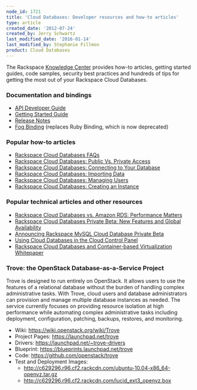 ```yaml
---
node_id: 1721
title: 'Cloud Databases: Developer resources and how-to articles'
type: article
created_date: '2012-07-24'
created_by: Jerry Schwartz
last_modified_date: '2016-01-14'
last_modified_by: Stephanie Fillmon
product: Cloud Databases
---
```


The Rackspace [Knowledge
Center](/how-to/) provides how-to
articles, getting started guides, code samples, security best practices
and hundreds of tips for getting the most out of your Rackspace Cloud
Databases.

### Documentation and bindings

-   [API Developer
    Guide](https://developer.rackspace.com/docs/cloud-databases/v1/developer-guide/)
-   [Getting Started
    Guide](https://developer.rackspace.com/docs/cloud-databases/v1/developer-guide/#getting-started)
-   [Release
    Notes](https://developer.rackspace.com/docs/cloud-databases/v1/developer-guide/#document-release-notes)
-   [Fog Binding](https://github.com/rackspace/fog) (replaces Ruby
    Binding, which is now deprecated)

### Popular how-to articles

-   [Rackspace Cloud Databases
    FAQs](/how-to/product-faq/cloud-databases)
-   [Rackspace Cloud Databases: Public Vs. Private
    Access](/how-to/article/public-and-private-access-for-cloud-databases)
-   [Rackspace Cloud Databases: Connecting to Your
    Database](/how-to/article/connect-to-a-cloud-databases-instance)
-   [Rackspace Cloud Databases: Importing
    Data](/how-to/article/importing-data-into-cloud-databases)
-   [Rackspace Cloud Databases: Managing
    Users](/how-to/article/managing-users-for-cloud-databases)
-   [Rackspace Cloud Databases: Creating an
    Instance](/how-to/article/cloud-database-instance-parameters)

### Popular technical articles and other resources

-   [Rackspace Cloud Databases vs. Amazon RDS: Performance
    Matters](http://www.rackspace.com/blog/performance-matters-rackspace-cloud-databases-is-faster-than-amazon-rds/)
-   [Rackspace Cloud Databases Private Beta: New Features and Global
    Availability](http://www.rackspace.com/blog/rackspace-cloud-databases-private-beta-new-features-and-global-availability/)
-   [Announcing Rackspace MySQL Cloud Database Private
    Beta](http://www.rackspace.com/blog/announcing-the-rackspace-mysql-cloud-database-private-beta/)
-   [Using Cloud Databases in the Cloud Control
    Panel](http://c1776742.r42.cf0.rackcdn.com/downloads/pdfs/Using-Cloud-Databases-in-the-Cloud-Control-Panel.pdf)
-   [Rackspace Cloud Databases and Container-based Virtualization
    Whitepaper](http://c1776742.r42.cf0.rackcdn.com/downloads/pdfs/Rackspace-Cloud-Databases-and-Container-based-Virtualization.pdf)

### Trove: the OpenStack Database-as-a-Service Project

Trove is designed to run entirely on OpenStack. It allows users to use
the features of a relational database without the burden of handling
complex administrative tasks. With Trove, cloud users and database
administrators can provision and manage multiple database instances as
needed. The service currently focuses on providing resource isolation at
high performance while automating complex administrative tasks including
deployment, configuration, patching, backups, restores, and monitoring.

-   Wiki: <https://wiki.openstack.org/wiki/Trove>
-   Project Pages: <https://launchpad.net/trove>
-   Drivers: <https://launchpad.net/~trove-drivers>
-   Blueprint: <https://blueprints.launchpad.net/trove>
-   Code: <https://github.com/openstack/trove>
-   Test and Deployment Images:
    -   <http://c629296.r96.cf2.rackcdn.com/ubuntu-10.04-x86_64-openvz.tar.gz>
    -   <http://c629296.r96.cf2.rackcdn.com/lucid_ext3_openvz.box>



